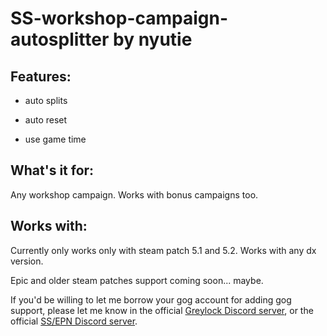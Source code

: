 # SS-workshop-campaign-autosplitter by nyutie

## Features:

- auto splits

- auto reset

- use game time

## What's it for:

Any workshop campaign. Works with bonus campaigns too.

## Works with:

Currently only works only with steam patch 5.1 and 5.2. Works with any dx version.

Epic and older steam patches support coming soon... maybe.

If you'd be willing to let me borrow your gog account for adding gog support, please let me know in the official [Greylock Discord server](https://discord.com/invite/tBEvADR3tS), or the official [SS/EPN Discord server](https://discord.com/invite/QaJJ9WBxGA).
